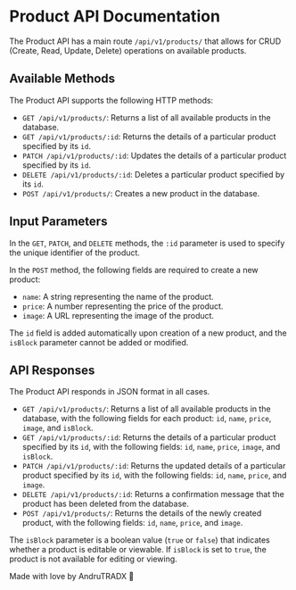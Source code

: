 # Product API Documentation

The Product API has a main route `/api/v1/products/` that allows for CRUD (Create, Read, Update, Delete) operations on available products.

## Available Methods

The Product API supports the following HTTP methods:

* `GET /api/v1/products/`: Returns a list of all available products in the database.
* `GET /api/v1/products/:id`: Returns the details of a particular product specified by its `id`.
* `PATCH /api/v1/products/:id`: Updates the details of a particular product specified by its `id`.
* `DELETE /api/v1/products/:id`: Deletes a particular product specified by its `id`.
* `POST /api/v1/products/`: Creates a new product in the database.

## Input Parameters

In the `GET`, `PATCH`, and `DELETE` methods, the `:id` parameter is used to specify the unique identifier of the product.

In the `POST` method, the following fields are required to create a new product:

* `name`: A string representing the name of the product.
* `price`: A number representing the price of the product.
* `image`: A URL representing the image of the product.

The `id` field is added automatically upon creation of a new product, and the `isBlock` parameter cannot be added or modified.

## API Responses

The Product API responds in JSON format in all cases.

* `GET /api/v1/products/`: Returns a list of all available products in the database, with the following fields for each product: `id`, `name`, `price`, `image`, and `isBlock`.
* `GET /api/v1/products/:id`: Returns the details of a particular product specified by its `id`, with the following fields: `id`, `name`, `price`, `image`, and `isBlock`.
* `PATCH /api/v1/products/:id`: Returns the updated details of a particular product specified by its `id`, with the following fields: `id`, `name`, `price`, and `image`.
* `DELETE /api/v1/products/:id`: Returns a confirmation message that the product has been deleted from the database.
* `POST /api/v1/products/`: Returns the details of the newly created product, with the following fields: `id`, `name`, `price`, and `image`.

The `isBlock` parameter is a boolean value (`true` or `false`) that indicates whether a product is editable or viewable. If `isBlock` is set to `true`, the product is not available for editing or viewing.

Made with love by AndruTRADX 💜
